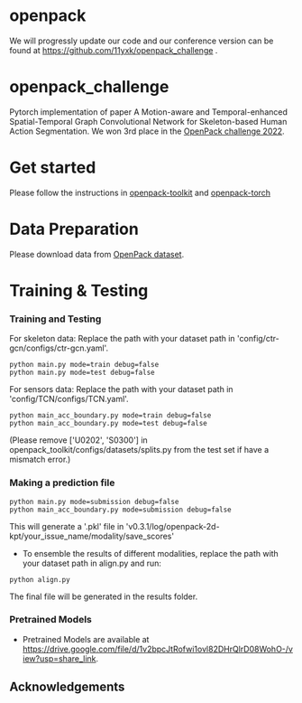 # openpack
We will progressly update our code and our conference version can be found at https://github.com/11yxk/openpack_challenge .

# openpack_challenge
Pytorch implementation of paper A Motion-aware and Temporal-enhanced Spatial-Temporal Graph Convolutional
Network for Skeleton-based Human Action Segmentation. 
We won 3rd place in the [OpenPack challenge 2022](https://open-pack.github.io/challenge2022).

# Get started
Please follow the instructions in [openpack-toolkit](https://github.com/open-pack/openpack-toolkit) and [openpack-torch](https://github.com/open-pack/openpack-torch)


# Data Preparation
Please download data from [OpenPack dataset](https://open-pack.github.io/release/v0-3-1).

# Training & Testing

### Training and Testing

For skeleton data:
Replace the path with your dataset path in 'config/ctr-gcn/configs/ctr-gcn.yaml'.
```
python main.py mode=train debug=false
python main.py mode=test debug=false
```

For sensors data:
Replace the path with your dataset path in 'config/TCN/configs/TCN.yaml'.
```
python main_acc_boundary.py mode=train debug=false
python main_acc_boundary.py mode=test debug=false
```
(Please remove ['U0202', 'S0300'] in openpack_toolkit/configs/datasets/splits.py from the test set if have a mismatch error.)

### Making a prediction file

```
python main.py mode=submission debug=false
python main_acc_boundary.py mode=submission debug=false
```
This will generate a '.pkl' file in 'v0.3.1/log/openpack-2d-kpt/your_issue_name/modality/save_scores'


- To ensemble the results of different modalities, replace the path with your dataset path in align.py and run:
```
python align.py
```
The final file will be generated in the results folder.

### Pretrained Models

- Pretrained Models are available at https://drive.google.com/file/d/1v2bpcJtRofwi1ovl82DHrQlrD08WohO-/view?usp=share_link.


## Acknowledgements
